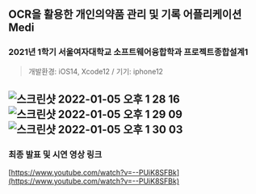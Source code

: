 ## OCR을 활용한 개인의약품 관리 및 기록 어플리케이션 Medi
### 2021년 1학기 서울여자대학교 소프트웨어융합학과 프로젝트종합설계1
> 개발환경: iOS14, Xcode12 / 기기: iphone12
> 
![스크린샷 2022-01-05 오후 1 28 16](https://user-images.githubusercontent.com/59593223/148160684-4eea1ecc-af4f-459e-ac78-1031f93de229.png)
![스크린샷 2022-01-05 오후 1 29 09](https://user-images.githubusercontent.com/59593223/148160750-d57ef5f1-2801-46b7-9be5-e1f96cdb9e51.png)
![스크린샷 2022-01-05 오후 1 30 03](https://user-images.githubusercontent.com/59593223/148160854-0e27ae35-2f76-4c15-8c2e-abfd7d3ce47f.png)
---
### 최종 발표 및 시연 영상 링크
[https://www.youtube.com/watch?v=--PUiK8SFBk](https://www.youtube.com/watch?v=--PUiK8SFBk)
